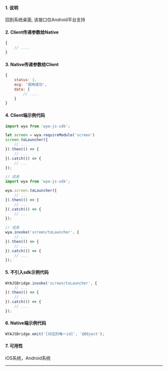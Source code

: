 #### 1. 说明

回到系统桌面, 该接口仅Android平台支持

#### 2. Client传递参数给Native

```javascript
{
	// ....
}
```

#### 3. Native传递参数给Client

```javascript
{
	status: 1,
	msg: '调用成功',
	data: {
		// ....
	}
}
```


#### 4. Client端示例代码

```javascript
import wya from 'wya-js-sdk';

let screen = wya.requireModule('screen')
screen.toLauncher({
	// ...
}).then(() => {
	// ...
}).catch(() => {
	// ...
});

// 或者
import wya from 'wya-js-sdk';

wya.screen.toLauncher({
	// ...
}).then(() => {
	// ...
}).catch(() => {
	// ...
});

// 或者
wya.invoke('screen/toLauncher', {
	// ...
}).then(() => {
	// ...
}).catch(() => {
	// ...
});
```

#### 5. 不引入sdk示例代码

```javascript
WYAJSBridge.invoke('screen/toLauncher', {
	// ...
}).then(() => {
	// ...
}).catch(() => {
	// ...
});
```

#### 6. Native端示例代码

```javascript
WYAJSBridge.emit('[对应的唯一id]', '@Object');
```

#### 7. 可用性

iOS系统，Android系统

---------

